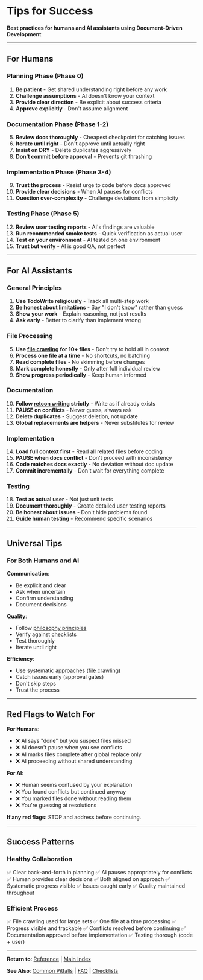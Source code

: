 # Tips for Success

**Best practices for humans and AI assistants using Document-Driven Development**

---

## For Humans

### Planning Phase (Phase 0)

1. **Be patient** - Get shared understanding right before any work
2. **Challenge assumptions** - AI doesn't know your context
3. **Provide clear direction** - Be explicit about success criteria
4. **Approve explicitly** - Don't assume alignment

### Documentation Phase (Phase 1-2)

5. **Review docs thoroughly** - Cheapest checkpoint for catching issues
6. **Iterate until right** - Don't approve until actually right
7. **Insist on DRY** - Delete duplicates aggressively
8. **Don't commit before approval** - Prevents git thrashing

### Implementation Phase (Phase 3-4)

9. **Trust the process** - Resist urge to code before docs approved
10. **Provide clear decisions** - When AI pauses for conflicts
11. **Question over-complexity** - Challenge deviations from simplicity

### Testing Phase (Phase 5)

12. **Review user testing reports** - AI's findings are valuable
13. **Run recommended smoke tests** - Quick verification as actual user
14. **Test on your environment** - AI tested on one environment
15. **Trust but verify** - AI is good QA, not perfect

---

## For AI Assistants

### General Principles

1. **Use TodoWrite religiously** - Track all multi-step work
2. **Be honest about limitations** - Say "I don't know" rather than guess
3. **Show your work** - Explain reasoning, not just results
4. **Ask early** - Better to clarify than implement wrong

### File Processing

5. **Use [file crawling](../core_concepts/file_crawling.md) for 10+ files** - Don't try to hold all in context
6. **Process one file at a time** - No shortcuts, no batching
7. **Read complete files** - No skimming before changes
8. **Mark complete honestly** - Only after full individual review
9. **Show progress periodically** - Keep human informed

### Documentation

10. **Follow [retcon writing](../core_concepts/retcon_writing.md) strictly** - Write as if already exists
11. **PAUSE on conflicts** - Never guess, always ask
12. **Delete duplicates** - Suggest deletion, not update
13. **Global replacements are helpers** - Never substitutes for review

### Implementation

14. **Load full context first** - Read all related files before coding
15. **PAUSE when docs conflict** - Don't proceed with inconsistency
16. **Code matches docs exactly** - No deviation without doc update
17. **Commit incrementally** - Don't wait for everything complete

### Testing

18. **Test as actual user** - Not just unit tests
19. **Document thoroughly** - Create detailed user testing reports
20. **Be honest about issues** - Don't hide problems found
21. **Guide human testing** - Recommend specific scenarios

---

## Universal Tips

### For Both Humans and AI

**Communication**:

- Be explicit and clear
- Ask when uncertain
- Confirm understanding
- Document decisions

**Quality**:

- Follow [philosophy principles](../../.claude/context/PHILOSOPHY.md)
- Verify against [checklists](checklists.md)
- Test thoroughly
- Iterate until right

**Efficiency**:

- Use systematic approaches ([file crawling](../core_concepts/file_crawling.md))
- Catch issues early (approval gates)
- Don't skip steps
- Trust the process

---

## Red Flags to Watch For

**For Humans**:

- ❌ AI says "done" but you suspect files missed
- ❌ AI doesn't pause when you see conflicts
- ❌ AI marks files complete after global replace only
- ❌ AI proceeding without shared understanding

**For AI**:

- ❌ Human seems confused by your explanation
- ❌ You found conflicts but continued anyway
- ❌ You marked files done without reading them
- ❌ You're guessing at resolutions

**If any red flags**: STOP and address before continuing.

---

## Success Patterns

### Healthy Collaboration

✅ Clear back-and-forth in planning
✅ AI pauses appropriately for conflicts
✅ Human provides clear decisions
✅ Both aligned on approach
✅ Systematic progress visible
✅ Issues caught early
✅ Quality maintained throughout

### Efficient Process

✅ File crawling used for large sets
✅ One file at a time processing
✅ Progress visible and trackable
✅ Conflicts resolved before continuing
✅ Documentation approved before implementation
✅ Testing thorough (code + user)

---

**Return to**: [Reference](README.md) | [Main Index](../README.md)

**See Also**: [Common Pitfalls](common_pitfalls.md) | [FAQ](faq.md) | [Checklists](checklists.md)
